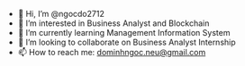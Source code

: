 - 👋 Hi, I’m @ngocdo2712
- 👀 I’m interested in Business Analyst and Blockchain
- 🌱 I’m currently learning Management Information System
- 💞️ I’m looking to collaborate on Business Analyst Internship 
- 📫 How to reach me: dominhngoc.neu@gmail.com 


<!---
ngocdo2712/ngocdo2712 is a ✨ special ✨ repository because its `README.md` (this file) appears on your GitHub profile.
You can click the Preview link to take a look at your changes.
--->
